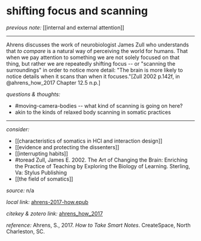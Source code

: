 # shifting focus and scanning

_previous note:_ [[internal and external attention]]

---

Ahrens discusses the work of neurobiologist James Zull who understands that _to compare_ is a natural way of perceiving the world for humans. That when we pay attention to something we are not solely focused on that thing, but rather we are repeatedly shifting focus -- or "scanning the surroundings" in order to notice more detail: "The brain is more likely to notice details when it scans than when it focuses."[Zull 2002 p.142f, in @ahrens_how_2017 Chapter 12.5 n.p.]


_questions & thoughts:_

- #moving-camera-bodies -- what kind of scanning is going on here?
- akin to the kinds of relaxed body scanning in somatic practices

--- 

_consider:_ 

- [[characteristics of somatics in HCI and interaction design]]
- [[evidence and protecting the dissenters]]
- [[interrupting habits]]
- #toread Zull, James E. 2002. The Art of Changing the Brain: Enriching the Practice of Teaching by Exploring the Biology of Learning. Sterling, Va: Stylus Publishing
- [[the field of somatics]]


_source:_  n/a

_local link:_ [ahrens-2017-how.epub](hook://file/lRSdYh2RT?p=RHJvcGJveC9iaWJsaW9ncmFwaHkgcGRmcw==&n=ahrens-2017-how.epub)

_citekey & zotero link:_ [ahrens_how_2017](zotero://select/items/1_RFS2KGG9)

_reference:_ Ahrens, S., 2017. _How to Take Smart Notes_. CreateSpace, North Charleston, SC.